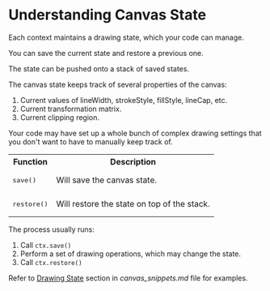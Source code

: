 # Understanding Canvas State

Each context maintains a drawing state, which your code can manage.

You can save the current state and restore a previous one.

The state can be pushed onto a stack of saved states.

The canvas state keeps track of several properties of the canvas:

  1. Current values of lineWidth, strokeStyle, fillStyle, lineCap, etc.
  2. Current transformation matrix.
  3. Current clipping region.

Your code may have set up a whole bunch of complex drawing settings that you don't want to have to manually keep track of.

<table>
  <tr>
    <th>Function</th>
    <th>Description</th>
  </tr>
  <tr>
    <td><pre>save()</pre></td>
    <td>Will save the canvas state.</td>
  </tr>
  <tr>
    <td><pre>restore()</pre></td>
    <td>Will restore the state on top of the stack.</td>
  </tr>
</table>


The process usually runs:
  1. Call `ctx.save()`
  2. Perform a set of drawing operations, which may change the state.
  3. Call `ctx.restore()`

Refer to [Drawing State](https://github.com/l4nk332/notebook/blob/master/JavaScript/HTML5_Canvas/canvas_snippets.md#drawing-state) section in *canvas_snippets.md* file for examples.
